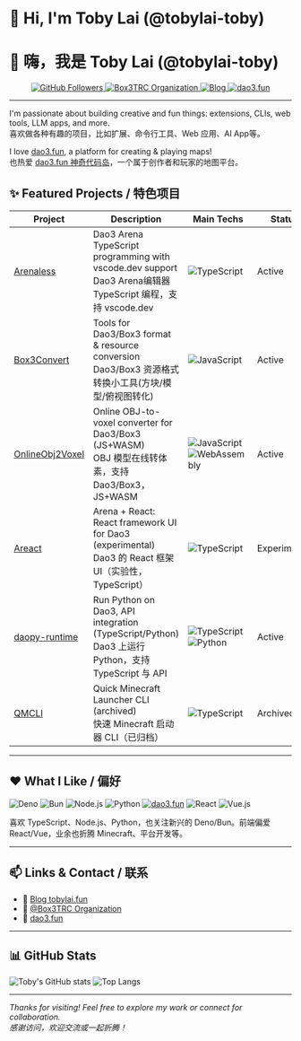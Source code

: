 # 👋 Hi, I'm Toby Lai (@tobylai-toby)  
# 👋 嗨，我是 Toby Lai (@tobylai-toby)

<p align="center">
  <a href="https://github.com/tobylai-toby">
    <img src="https://img.shields.io/github/followers/tobylai-toby?label=Followers&style=social" alt="GitHub Followers" />
  </a>
  <a href="https://github.com/Box3TRC">
    <img src="https://img.shields.io/badge/org-Box3TRC-blueviolet?logo=github" alt="Box3TRC Organization" />
  </a>
  <a href="https://tobylai.fun">
    <img src="https://img.shields.io/badge/blog-tobylai.fun-orange?logo=google-chrome" alt="Blog" />
  </a>
  <a href="https://dao3.fun">
    <img src="https://img.shields.io/badge/dao3.fun-platform-1e90ff" alt="dao3.fun" />
  </a>
</p>

---

I'm passionate about building creative and fun things: extensions, CLIs, web tools, LLM apps, and more.  
喜欢做各种有趣的项目，比如扩展、命令行工具、Web 应用、AI App等。

I love [dao3.fun](https://dao3.fun), a platform for creating & playing maps!  
也热爱 [dao3.fun 神奇代码岛](https://dao3.fun)，一个属于创作者和玩家的地图平台。

## ✨ Featured Projects / 特色项目

| Project | Description | Main Techs | Status |
| ------- | ----------- | ---------- | ------ |
| [Arenaless](https://github.com/Box3TRC/ArenaLess) | Dao3 Arena TypeScript programming with vscode.dev support<br>Dao3 Arena编辑器 TypeScript 编程，支持 vscode.dev | ![TypeScript](https://img.shields.io/badge/TypeScript-3178c6?logo=typescript&logoColor=white) | Active |
| [Box3Convert](https://github.com/Box3TRC/Box3Convert) | Tools for Dao3/Box3 format & resource conversion<br>Dao3/Box3 资源格式转换小工具(方块/模型/俯视图转化) | ![JavaScript](https://img.shields.io/badge/JavaScript-f7df1e?logo=javascript&logoColor=black) | Active |
| [OnlineObj2Voxel](https://github.com/tobylai-toby/OnlineObj2Voxel) | Online OBJ-to-voxel converter for Dao3/Box3 (JS+WASM)<br>OBJ 模型在线转体素，支持 Dao3/Box3，JS+WASM | ![JavaScript](https://img.shields.io/badge/JavaScript-f7df1e?logo=javascript&logoColor=black) ![WebAssembly](https://img.shields.io/badge/WASM-blueviolet?logo=webassembly&logoColor=white) | Active |
| [Areact](https://github.com/Box3TRC/Areact) | Arena + React: React framework UI for Dao3 (experimental)<br>Dao3 的 React 框架 UI（实验性，TypeScript） | ![TypeScript](https://img.shields.io/badge/TypeScript-3178c6?logo=typescript&logoColor=white) | Experimental |
| [daopy-runtime](https://github.com/tobylai-toby/daopy-runtime) | Run Python on Dao3, API integration (TypeScript/Python)<br>Dao3 上运行 Python，支持 TypeScript 与 API | ![TypeScript](https://img.shields.io/badge/TypeScript-3178c6?logo=typescript&logoColor=white) ![Python](https://img.shields.io/badge/Python-3776ab?logo=python&logoColor=white) | Active |
| [QMCLI](https://github.com/tobylai-toby/QMCLI) | Quick Minecraft Launcher CLI (archived)<br>快速 Minecraft 启动器 CLI（已归档） | ![TypeScript](https://img.shields.io/badge/TypeScript-3178c6?logo=typescript&logoColor=white) | Archived |

---

## ❤️ What I Like / 偏好

![Deno](https://img.shields.io/badge/Deno-black?logo=deno&logoColor=white)
![Bun](https://img.shields.io/badge/Bun-black?logo=bun&logoColor=white)
![Node.js](https://img.shields.io/badge/Node.js-339933?logo=node.js&logoColor=white)
![Python](https://img.shields.io/badge/Python-3776ab?logo=python&logoColor=white)
[![dao3.fun](https://img.shields.io/badge/dao3.fun-platform-1e90ff)](https://dao3.fun)
![React](https://img.shields.io/badge/React-61dafb?logo=react&logoColor=black)
![Vue.js](https://img.shields.io/badge/Vue.js-42b883?logo=vue.js&logoColor=white)

喜欢 TypeScript、Node.js、Python，也关注新兴的 Deno/Bun。前端偏爱 React/Vue，业余也折腾 Minecraft、平台开发等。

---

## 📫 Links & Contact / 联系

- 📝 [Blog tobylai.fun](https://tobylai.fun)  
- 🤝 [@Box3TRC Organization](https://github.com/Box3TRC)  
- 💬 [dao3.fun](https://dao3.fun)  

---

## 📊 GitHub Stats

![Toby's GitHub stats](https://github-readme-stats.vercel.app/api?username=tobylai-toby&show_icons=true&theme=default)
![Top Langs](https://github-readme-stats.vercel.app/api/top-langs/?username=tobylai-toby&layout=compact)

---

_Thanks for visiting! Feel free to explore my work or connect for collaboration._  
_感谢访问，欢迎交流或一起折腾！_
